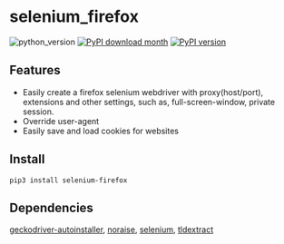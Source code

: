 # selenium_firefox
![python_version](https://img.shields.io/static/v1?label=Python&message=3.5%20|%203.6%20|%203.7&color=blue) [![PyPI download month](https://img.shields.io/pypi/dm/selenium-firefox?logo=pypi&logoColor=white)](https://pypi.python.org/pypi/selenium-firefox/) [![PyPI version](https://img.shields.io/pypi/v/selenium-firefox?logo=pypi&logoColor=white)](https://pypi.python.org/pypi/selenium-firefox/)

## Features
- Easily create a firefox selenium webdriver with proxy(host/port), extensions and other settings, such as, full-screen-window,
private session.
- Override user-agent
- Easily save and load cookies for websites

## Install
~~~~
pip3 install selenium-firefox
~~~~

## Dependencies

[geckodriver-autoinstaller](https://pypi.org/project/geckodriver-autoinstaller), [noraise](https://pypi.org/project/noraise), [selenium](https://pypi.org/project/selenium), [tldextract](https://pypi.org/project/tldextract)